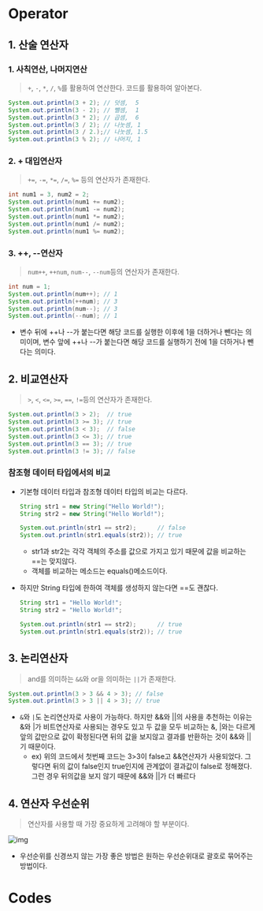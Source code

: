 # Operator

## 1. 산술 연산자

### 1. 사칙연산, 나머지연산

> `+`, `-`, `*`, `/`, `%`를 활용하여 연산한다. 코드를 활용하여 알아본다.

```java
System.out.println(3 + 2); // 덧셈,  5
System.out.println(3 - 2); // 뺄셈,  1
System.out.println(3 * 2); // 곱셈,  6
System.out.println(3 / 2); // 나눗셈, 1
System.out.println(3 / 2.);// 나눗셈, 1.5
System.out.println(3 % 2); // 나머지, 1
```

### 2. + 대입연산자

> `+=`, `-=`, `*=`, `/=`, `%=` 등의 연산자가 존재한다.

```java
int num1 = 3, num2 = 2;
System.out.println(num1 += num2);
System.out.println(num1 -= num2);
System.out.println(num1 *= num2);
System.out.println(num1 /= num2);
System.out.println(num1 %= num2);
```

### 3. ++, --연산자

> `num++`, `++num`, `num--`, `--num`등의 연산자가 존재한다.

```java
int num = 1;
System.out.println(num++); // 1
System.out.println(++num); // 3
System.out.println(num--); // 3
System.out.println(--num); // 1
```

* 변수 뒤에 ++나 --가 붙는다면 해당 코드를 실행한 이후에 1을 더하거나 뺀다는 의미이며, 변수 앞에 ++나 --가 붙는다면 해당 코드를 실행하기 전에 1을 더하거나 뺀다는 의미다.

## 2. 비교연산자

> `>`, `<`, `<=`, `>=`, `==`, `!=`등의 연산자가 존재한다.

```java
System.out.println(3 > 2);  // true
System.out.println(3 >= 3); // true
System.out.println(3 < 3);  // false
System.out.println(3 <= 3); // true
System.out.println(3 == 3); // true
System.out.println(3 != 3); // false
```

### 참조형 데이터 타입에서의 비교

* 기본형 데이터 타입과 참조형 데이터 타입의 비교는 다르다.

  ```java
  String str1 = new String("Hello World!");
  String str2 = new String("Hello World!");
  
  System.out.println(str1 == str2);      // false
  System.out.println(str1.equals(str2)); // true
  ```

  * str1과 str2는 각각 객체의 주소를 값으로 가지고 있기 때문에 값을 비교하는 ==는 맞지않다.
  * 객체를 비교하는 메소드는 equals()메소드이다.

* 하지만 String 타입에 한하여 객체를 생성하지 않는다면 ==도 괜찮다.

  ```java
  String str1 = "Hello World!";
  String str2 = "Hello World!";
  
  System.out.println(str1 == str2);      // true
  System.out.println(str1.equals(str2)); // true
  ```

## 3. 논리연산자

> and를 의미하는 `&&`와 or을 의미하는 `||`가 존재한다.

```java
System.out.println(3 > 3 && 4 > 3); // false
System.out.println(3 > 3 || 4 > 3); // true
```

* `&`와 `|`도 논리연산자로 사용이 가능하다. 하지만 &&와 ||의 사용을 추천하는 이유는 &와 |가 비트연산자로 사용되는 경우도 있고 두 값을 모두 비교하는 &, |와는 다르게 앞의 값만으로 값이 확정된다면 뒤의 값을 보지않고 결과를 반환하는 것이 &&와 ||기 때문이다.
  * ex) 위의 코드에서 첫번째 코드는 3>3이 false고 &&연산자가 사용되었다. 그렇다면 뒤의 값이 false인지 true인지에 관계없이 결과값이 false로 정해졌다. 그런 경우 뒤의값을 보지 않기 때문에 &&와 ||가 더 빠르다

## 4. 연산자 우선순위

> 연산자를 사용할 때 가장 중요하게 고려해야 할 부분이다.

![img](https://noritersand.github.io/images/java-operator-1.png)

* 우선순위를 신경쓰지 않는 가장 좋은 방법은 원하는 우선순위대로 괄호로 묶어주는 방법이다.

# Codes

